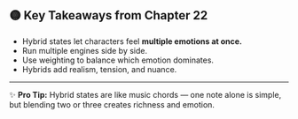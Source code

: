## 🟡 Key Takeaways from Chapter 22

* Hybrid states let characters feel **multiple emotions at once.**
* Run multiple engines side by side.
* Use weighting to balance which emotion dominates.
* Hybrids add realism, tension, and nuance.

---

✨ **Pro Tip:** Hybrid states are like music chords — one note alone is simple, but blending two or three creates richness and emotion.
